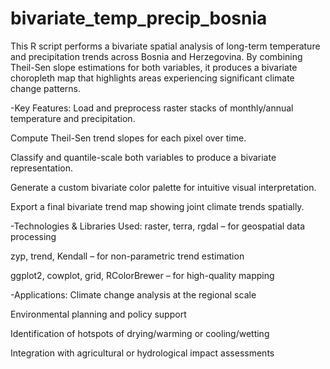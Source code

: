 # bivariate_temp_precip_bosnia
This R script performs a bivariate spatial analysis of long-term temperature and precipitation trends across Bosnia and Herzegovina. By combining Theil-Sen slope estimations for both variables, it produces a bivariate choropleth map that highlights areas experiencing significant climate change patterns.

-Key Features:
Load and preprocess raster stacks of monthly/annual temperature and precipitation.

Compute Theil-Sen trend slopes for each pixel over time.

Classify and quantile-scale both variables to produce a bivariate representation.

Generate a custom bivariate color palette for intuitive visual interpretation.

Export a final bivariate trend map showing joint climate trends spatially.

-Technologies & Libraries Used:
raster, terra, rgdal – for geospatial data processing

zyp, trend, Kendall – for non-parametric trend estimation

ggplot2, cowplot, grid, RColorBrewer – for high-quality mapping

-Applications:
Climate change analysis at the regional scale

Environmental planning and policy support

Identification of hotspots of drying/warming or cooling/wetting

Integration with agricultural or hydrological impact assessments
